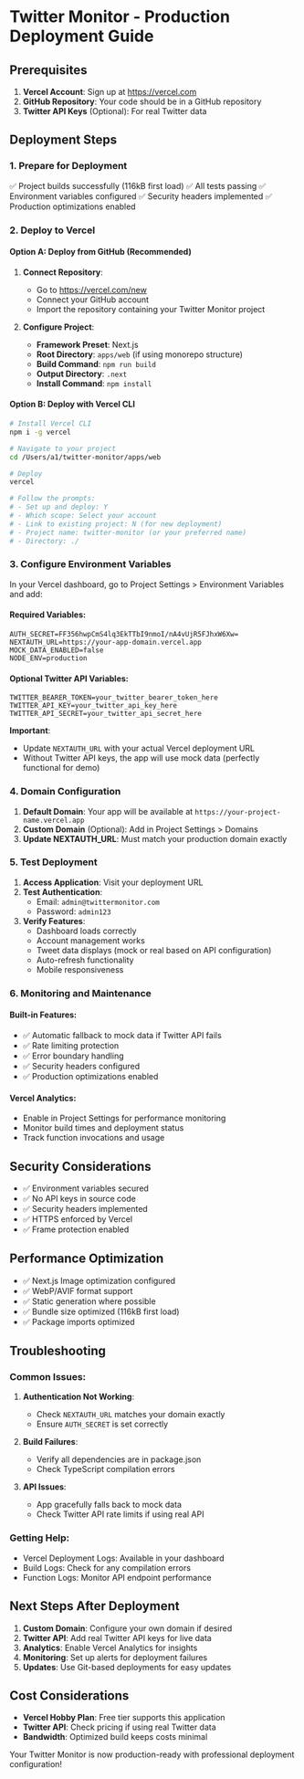 # Twitter Monitor - Production Deployment Guide

## Prerequisites

1. **Vercel Account**: Sign up at https://vercel.com
2. **GitHub Repository**: Your code should be in a GitHub repository
3. **Twitter API Keys** (Optional): For real Twitter data

## Deployment Steps

### 1. Prepare for Deployment

✅ Project builds successfully (116kB first load)
✅ All tests passing
✅ Environment variables configured
✅ Security headers implemented
✅ Production optimizations enabled

### 2. Deploy to Vercel

#### Option A: Deploy from GitHub (Recommended)

1. **Connect Repository**:
   - Go to https://vercel.com/new
   - Connect your GitHub account
   - Import the repository containing your Twitter Monitor project

2. **Configure Project**:
   - **Framework Preset**: Next.js
   - **Root Directory**: `apps/web` (if using monorepo structure)
   - **Build Command**: `npm run build`
   - **Output Directory**: `.next`
   - **Install Command**: `npm install`

#### Option B: Deploy with Vercel CLI

```bash
# Install Vercel CLI
npm i -g vercel

# Navigate to your project
cd /Users/a1/twitter-monitor/apps/web

# Deploy
vercel

# Follow the prompts:
# - Set up and deploy: Y
# - Which scope: Select your account
# - Link to existing project: N (for new deployment)
# - Project name: twitter-monitor (or your preferred name)
# - Directory: ./ 
```

### 3. Configure Environment Variables

In your Vercel dashboard, go to Project Settings > Environment Variables and add:

#### Required Variables:
```
AUTH_SECRET=FF356hwpCmS4lq3EkTTbI9nmoI/nA4vUjR5FJhxW6Xw=
NEXTAUTH_URL=https://your-app-domain.vercel.app
MOCK_DATA_ENABLED=false
NODE_ENV=production
```

#### Optional Twitter API Variables:
```
TWITTER_BEARER_TOKEN=your_twitter_bearer_token_here
TWITTER_API_KEY=your_twitter_api_key_here
TWITTER_API_SECRET=your_twitter_api_secret_here
```

**Important**: 
- Update `NEXTAUTH_URL` with your actual Vercel deployment URL
- Without Twitter API keys, the app will use mock data (perfectly functional for demo)

### 4. Domain Configuration

1. **Default Domain**: Your app will be available at `https://your-project-name.vercel.app`
2. **Custom Domain** (Optional): Add in Project Settings > Domains
3. **Update NEXTAUTH_URL**: Must match your production domain exactly

### 5. Test Deployment

1. **Access Application**: Visit your deployment URL
2. **Test Authentication**: 
   - Email: `admin@twittermonitor.com`
   - Password: `admin123`
3. **Verify Features**:
   - Dashboard loads correctly
   - Account management works
   - Tweet data displays (mock or real based on API configuration)
   - Auto-refresh functionality
   - Mobile responsiveness

### 6. Monitoring and Maintenance

#### Built-in Features:
- ✅ Automatic fallback to mock data if Twitter API fails
- ✅ Rate limiting protection
- ✅ Error boundary handling
- ✅ Security headers configured
- ✅ Production optimizations enabled

#### Vercel Analytics:
- Enable in Project Settings for performance monitoring
- Monitor build times and deployment status
- Track function invocations and usage

## Security Considerations

- ✅ Environment variables secured
- ✅ No API keys in source code
- ✅ Security headers implemented
- ✅ HTTPS enforced by Vercel
- ✅ Frame protection enabled

## Performance Optimization

- ✅ Next.js Image optimization configured
- ✅ WebP/AVIF format support
- ✅ Static generation where possible
- ✅ Bundle size optimized (116kB first load)
- ✅ Package imports optimized

## Troubleshooting

### Common Issues:

1. **Authentication Not Working**:
   - Check `NEXTAUTH_URL` matches your domain exactly
   - Ensure `AUTH_SECRET` is set correctly

2. **Build Failures**:
   - Verify all dependencies are in package.json
   - Check TypeScript compilation errors

3. **API Issues**:
   - App gracefully falls back to mock data
   - Check Twitter API rate limits if using real API

### Getting Help:

- Vercel Deployment Logs: Available in your dashboard
- Build Logs: Check for any compilation errors
- Function Logs: Monitor API endpoint performance

## Next Steps After Deployment

1. **Custom Domain**: Configure your own domain if desired
2. **Twitter API**: Add real Twitter API keys for live data
3. **Analytics**: Enable Vercel Analytics for insights
4. **Monitoring**: Set up alerts for deployment failures
5. **Updates**: Use Git-based deployments for easy updates

## Cost Considerations

- **Vercel Hobby Plan**: Free tier supports this application
- **Twitter API**: Check pricing if using real Twitter data
- **Bandwidth**: Optimized build keeps costs minimal

Your Twitter Monitor is now production-ready with professional deployment configuration!